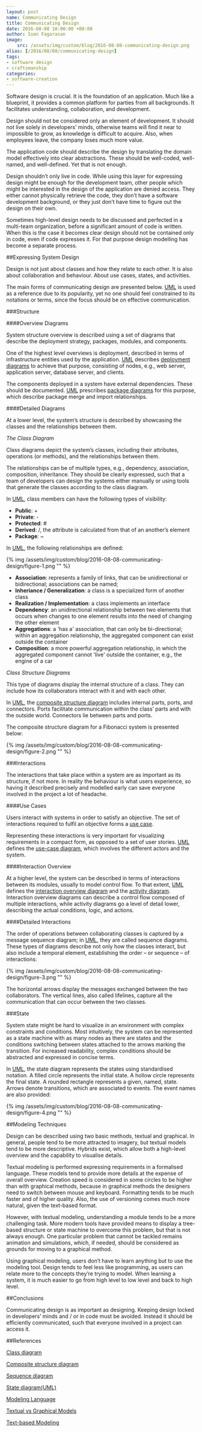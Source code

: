 ```yaml
---
layout: post
name: Communicating Design
title: Communicating Design
date: 2016-08-08 10:00:00 +00:00
author: Ioan Fagarasan
image:
    src: /assets/img/custom/blog/2016-08-08-communicating-design.png
alias: [/2016/08/08/communicating-design]
tags:
- software design
- craftsmanship
categories:
- software-creation
---
```



 
Software design is crucial. It is the foundation of an application. Much like a blueprint, it provides a common platform for parties from all backgrounds. It facilitates understanding, collaboration, and development.

Design should not be considered only an element of development. It should not live solely in developers’ minds, otherwise teams will find it near to impossible to grow, as knowledge is difficult to acquire. Also, when employees leave, the company loses much more  value.

The application code should describe the design by translating the domain model effectively into clear abstractions. These should be well-coded, well-named, and well-defined. Yet that is not enough.

Design shouldn’t only live in code. While using this layer for expressing design might be enough for the development team, other people which might be interested in the design of the application are denied access. They either cannot physically retrieve the code, they don’t have a software development background, or they just don’t have time to figure out the design on their own.

Sometimes high-level design needs to be discussed and perfected in a multi-team organization, before a significant amount of code is written. When this is the case it becomes clear design should not be contained only in code, even if code expresses it. For that purpose design modelling has become a separate process.



##Expressing System Design
 
Design is not just about classes and how they relate to each other. It is also about collaboration and behaviour. About use cases, states, and activities.

The main forms of communicating design are presented below. [UML](https://en.wikipedia.org/wiki/Unified_Modeling_Language) is used as a reference due to its popularity, yet no one should feel constrained to its notations or terms, since the focus should be on effective communication.
 


###Structure

 
####Overview Diagrams
 
System structure overview is described using a set of diagrams that describe the deployment strategy, packages, modules, and components.

One of the highest level overviews is deployment, described in terms of infrastructure entities used by the application. [UML](https://en.wikipedia.org/wiki/Unified_Modeling_Language) describes [deployment diagrams](https://en.wikipedia.org/wiki/Deployment_diagram) to achieve that purpose, consisting of nodes, e.g., web server, application server, database server, and clients.

The components deployed in a system have external dependencies. These should be documented. [UML](https://en.wikipedia.org/wiki/Unified_Modeling_Language) prescribes [package diagrams](https://en.wikipedia.org/wiki/Package_diagram) for this purpose, which describe package merge and import relationships.
 


####Detailed Diagrams
 
At a lower level, the system’s structure is described by showcasing the classes and the relationships between them.
 

_The Class Diagram_
 
Class diagrams depict the system’s classes, including their attributes, operations (or methods), and the relationships between them.

The relationships can be of multiple types, e.g., dependency, association, composition, inheritance. They should be clearly expressed, such that a team of developers can design the systems either manually or using tools that generate the classes according to the class diagram.

In [UML](https://en.wikipedia.org/wiki/Unified_Modeling_Language), class members can have the following types of visibility:

  * **Public**: +
  * **Private**:  -
  * **Protected**: #
  * **Derived**: /, the attribute is calculated from that of an another’s element
  * **Package**: ~

In [UML](https://en.wikipedia.org/wiki/Unified_Modeling_Language), the following relationships are defined:

{% img /assets/img/custom/blog/2016-08-08-communicating-design/figure-1.png "" %}

  * **Association**: represents a family of links, that can be unidirectional or bidirectional; associations can be named;
  * **Inheriance / Generalization**: a class is a specialized form of another class
  * **Realization / Implementation**: a class implements an interface
  * **Dependency**: an unidirectional relationship between two elements that occurs when changes to one element results into the need of changing the other element
  * **Aggregations**: a 'has a' association, that can only be bi-directional; within an aggregation relationship, the aggregated component can exist outside the container
  * **Composition**: a more powerful aggregation relationship, in which the aggregated component cannot 'live' outside the container, e.g., the engine of a car



_Class Structure Diagrams_
 
This type of diagrams display the internal structure of a class. They can include how its collaborators interact with it and with each other.

In [UML](https://en.wikipedia.org/wiki/Unified_Modeling_Language), the [composite structure diagram](https://en.wikipedia.org/wiki/Composite_structure_diagram) includes internal parts, ports, and connectors. Ports facilitate communication within the class’ parts and with the outside world. Connectors lie between parts and ports.

The composite structure diagram for a Fibonacci system is presented below:

{% img /assets/img/custom/blog/2016-08-08-communicating-design/figure-2.png "" %}



###Interactions
 
The interactions that take place within a system are as important as its structure, if not more. In reality the behaviour is what users experience, so having it described precisely and modelled early can save everyone involved in the project a lot of headache.
 

####Use Cases
 
Users interact with systems in order to satisfy an objective. The set of interactions required to fulfil an objective forms a [use case](https://en.wikipedia.org/wiki/Use_case).

Representing these interactions is very important for visualizing requirements in a compact form, as opposed to a set of user stories. [UML](https://en.wikipedia.org/wiki/Unified_Modeling_Language) defines the [use-case diagram](https://en.wikipedia.org/wiki/Use_Case_Diagram), which involves the different actors and the system.
 
####Interaction Overview
 
At a higher level, the system can be described in terms of interactions between its modules, usually to model control flow. To that extent, [UML](https://en.wikipedia.org/wiki/Unified_Modeling_Language) defines the [interaction overview diagram](https://en.wikipedia.org/wiki/Interaction_overview_diagram) and the [activity diagram](https://en.wikipedia.org/wiki/Activity_diagram). Interaction overview diagrams can describe a control flow composed of multiple interactions, while activity diagrams go a level of detail lower, describing the actual conditions, logic, and actions.
 
####Detailed Interactions
 
The order of operations between collaborating classes is captured by a message sequence diagram; in [UML](https://en.wikipedia.org/wiki/Unified_Modeling_Language), they are called sequence diagrams. These types of diagrams describe not only how the classes interact, but also include a temporal element, establishing the order – or sequence – of interactions:

{% img /assets/img/custom/blog/2016-08-08-communicating-design/figure-3.png "" %}

The horizontal arrows display the messages exchanged between the two collaborators. The vertical lines, also called lifelines, capture all the communication that can occur between the two classes.


###State
 
System state might be hard to visualize in an environment with complex constraints and conditions. Most intuitively, the system can be represented as a state machine with as many nodes as there are states and the conditions switching between states attached to the arrows marking the transition. For increased readability, complex conditions should be abstracted and expressed in concise terms.

In [UML](https://en.wikipedia.org/wiki/Unified_Modeling_Language), the state diagram represents the states using standardised notation. A filled circle represents the initial state. A hollow circle represents the final state. A rounded rectangle represents a given, named, state. Arrows denote transitions, which are associated to events. The event names are also provided:
 
{% img /assets/img/custom/blog/2016-08-08-communicating-design/figure-4.png "" %}


##Modeling Techniques
 
Design can be described using two basic methods, textual and graphical. In general, people tend to be more attracted to imagery, but textual models tend to be more descriptive. Hybrids exist, which allow both a high-level overview and the capability to visualise details.

Textual modeling is performed expressing requirements in a formalised language. These models tend to provide more details at the expense of overall overview. Creation speed is considered in some circles to be higher than with graphical methods, because in graphical methods the designers need to switch between mouse and keyboard. Formatting tends to be much faster and of higher quality. Also, the use of versioning comes much more natural, given the text-based format.

However, with textual modeling, understanding a module tends to be a more challenging task. More modern tools have provided means to display a tree-based structure or state machine to overcome this problem, but that is not always enough. One particular problem that cannot be tackled remains animation and simulations, which, if needed, should be considered as grounds for moving to a graphical method.

Using graphical modeling, users don’t have to learn anything but to use the modeling tool. Design tends to feel less like programming, as users can relate more to the concepts they’re trying to model. When learning a system, it is much easier to go from high level to low level and back to high level.
 

##Conclusions
 
Communicating design is as important as designing. Keeping design locked in developers’ minds and / or in code must be avoided. Instead it should be efficiently communicated, such that everyone involved in a project can access it.
 

##References
 
[Class diagram](https://en.wikipedia.org/wiki/Class_diagram#Instance-level_relationships)

[Composite structure diagram](https://en.wikipedia.org/wiki/Composite_structure_diagram)

[Sequence diagram](https://en.wikipedia.org/wiki/Sequence_diagram)

[State diagram(UML)][1]

[Modeling Language](https://en.wikipedia.org/wiki/Modeling_language#Textual_types)

[Textual vs Graphical Models](http://modeldrivensoftware.net/forum/topics/textual-v-graphical-models)

[Text-based Modeling](http://www.se-rwth.de/~rumpe/publications20042008/Textbased-Modeling.pdf)

[1]: https://en.wikipedia.org/wiki/State_diagram_(UML)